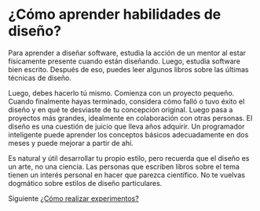 # ¿Cómo aprender habilidades de diseño?
[//]: # (Version:1.0.0)
Para aprender a diseñar software, estudia la acción de un mentor al estar físicamente presente cuando están diseñando. Luego, estudia software bien escrito. Después de eso, puedes leer algunos libros sobre las últimas técnicas de diseño.

Luego, debes hacerlo tú mismo. Comienza con un proyecto pequeño. Cuando finalmente hayas terminado, considera cómo falló o tuvo éxito el diseño y en qué te desviaste de tu concepción original. Luego pasa a proyectos más grandes, idealmente en colaboración con otras personas. El diseño es una cuestión de juicio que lleva años adquirir. Un programador inteligente puede aprender los conceptos básicos adecuadamente en dos meses y puede mejorar a partir de ahí.

Es natural y útil desarrollar tu propio estilo, pero recuerda que el diseño es un arte, no una ciencia. Las personas que escriben libros sobre el tema tienen un interés personal en hacer que parezca científico. No te vuelvas dogmático sobre estilos de diseño particulares.

Siguiente [¿Cómo realizar experimentos?](12-How-to-Conduct-Experiments.md)
